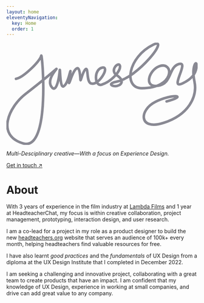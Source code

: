 ```yaml
---
layout: home
eleventyNavigation:
  key: Home
  order: 1
---
```


<div class='signature-container'><svg class='st0' width="1789" height="959" viewBox="0 0 1789 959" fill="none" stroke-linejoin="round" stroke-linecap="round" xmlns="http://www.w3.org/2000/svg"><path class='signature' d="M89.8226 338.981C158.963 328.001 318.403 170.201 325.943 122.751C333.483 75.3011 419.003 1018.77 159.223 944.881C-100.557 870.991 24.1726 601.591 177.323 482.381C701.013 74.7312 343.763 291.611 419.893 410.671C466.073 482.901 491.883 338.161 498.123 268.231C504.363 198.301 497.433 435.871 536.033 409.391C574.633 382.921 588.983 295.541 598.093 269.121C607.203 242.711 568.273 438.461 595.583 359.281C622.893 280.101 641.683 247.531 660.903 240.011C680.123 232.491 688.503 275.781 692.583 346.261C694.373 377.231 712.553 268.621 741.033 248.191C769.513 227.761 745.473 367.631 792.773 382.651C864.293 405.361 972.163 221.111 898.753 233.811C812.783 248.691 825.643 415.911 891.043 394.261C985.983 362.841 1071.33 263.831 1063 217.611C1054.67 171.391 959.993 256.581 1032.73 305.251C1105.47 353.921 1080.18 394.521 1036.24 405.551C992.293 416.581 937.773 382.971 1029.67 366.301C1230.44 329.901 1535.58 -60.2689 1373.21 19.8011C1134.59 137.471 1092.88 427.101 1266.6 427.101C1583.82 427.101 1565.98 168.841 1429.65 221.491C1331.67 259.331 1283.3 422.191 1414.41 404.681C1551.97 386.321 1514.43 233.481 1610.19 201.611C1723.73 163.831 1514.46 445.871 1648.67 381.801C1759.6 328.851 1779 264.081 1779 212.341C1779 160.601 1730.02 221.321 1759.48 364.851C1788.95 508.381 1702.78 677.011 1470.67 751.801C1238.56 826.591 1237.95 633.201 1394.44 554.881C1550.93 476.561 1709.18 493.801 1498.58 550.731" stroke="#898993" stroke-width="24" stroke-miterlimit="10"/></svg></div>

*Multi-Desciplinary creative&mdash;With a focus on Experience Design.*

[Get in touch ↗](mailto:james.coy.design@gmail.com)

# About
With 3 years of experience in the film industry at [Lambda Films](https://www.lambdafilms.co.uk) and 1 year at HeadteacherChat, my focus is within creative collaboration, project management, prototyping, interaction design, and user research.

I am a co-lead for a project in my role as a product designer to build the new [headteachers.org](http://headteachers.org/) website that serves an audience of 100k+ every month, helping headteachers find valuable resources for free.

I have also learnt *good practices* and the *fundamentals* of UX Design from a diploma at the UX Design Institute that I completed in December 2022.

I am seeking a challenging and innovative project, collaborating with a great team to create products that have an impact. I am confident that my knowledge of UX Design, experience in working at small companies, and drive can add great value to any company.
